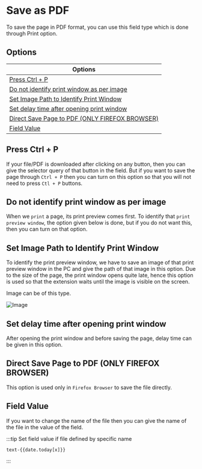 # Save as PDF

To save the page in PDF format, you can use this field type which is done through Print option.

## Options

| Options                                                                                         |
| ----------------------------------------------------------------------------------------------- |
| [Press Ctrl + P](#press-ctrl-p)                                                                 |
| [Do not identify print window as per image](#do-not-identify-print-window-as-per-image)         |
| [Set Image Path to Identify Print Window](#set-image-path-to-identify-print-window)             |
| [Set delay time after opening print window](#set-delay-time-after-opening-print-window)         |
| [Direct Save Page to PDF (ONLY FIREFOX BROWSER)](#direct-save-page-to-pdf-only-firefox-browser) |
| [Field Value](#field-value)                                                                     |

## Press Ctrl + P

If your file/PDF is downloaded after clicking on any button, then you can give the selector query of that button in the field. But if you want to save the page through `Ctrl + P` then you can turn on this option so that you will not need to press `Ctl + P` buttons.

## Do not identify print window as per image

When we `print` a page, its print preview comes first. To identify that `print preview window`, the option given below is done, but if you do not want this, then you can turn on that option.

## Set Image Path to Identify Print Window

To identify the print preview window, we have to save an image of that print preview window in the PC and give the path of that image in this option. Due to the size of the page, the print window opens quite late, hence this option is used so that the extension waits until the image is visible on the screen.

Image can be of this type.

<img src="/image/print-window-01.png" alt="Image">

## Set delay time after opening print window

After opening the print window and before saving the page, delay time can be given in this option.

## Direct Save Page to PDF (ONLY FIREFOX BROWSER)

This option is used only in `Firefox Browser` to save the file directly.

## Field Value

If you want to change the name of the file then you can give the name of the file in the value of the field.

:::tip
Set field value if file defined by specific name
```
text-{{date.today[x]}}
```
:::